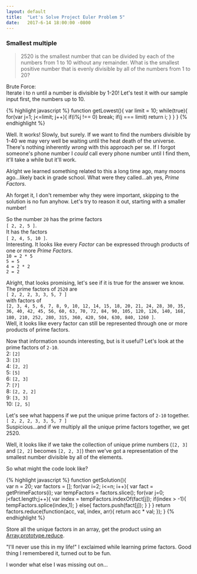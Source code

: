 ```yaml
---
layout: default
title:  "Let's Solve Project Euler Problem 5"
date:   2017-6-14 18:00:00 -0800
---
```

### Smallest multiple
>2520 is the smallest number that can be divided by each of the numbers from 1 to 10 without any remainder.
What is the smallest positive number that is evenly divisible by all of the numbers from 1 to 20?

Brute Force:<br/>
Iterate i to n until a number is divisible by 1-20! Let's test it with our sample input first, the numbers up to 10.

{% highlight javascript %}
  function getLowest(){
    var limit = 10;
    while(true){
      for(var j=1; j<=limit; j++){
        if(i%j !== 0)
          break;
        if(j === limit)
          return i;
      }
    }
  }
{% endhighlight %}

Well. It works! Slowly, but surely. If we want to find the numbers divisible by 1-40 we may very well be waiting until the heat death of the universe. There's nothing inherently *wrong* with this approach per se. If I forgot someone's phone number I *could* call every phone number until I find them, it'll take a while but it'll work.

Alright we learned something related to this a long time ago, many moons ago...likely back in grade school.
What were they called...ah yes, *Prime Factors*.

Ah forget it, I don't remember why they were important, skipping to the solution is no fun anyhow. Let's try to reason it out, starting with a smaller number!

So the number `20` has the prime factors <br/>`[ 2, 2, 5 ]`.<br/>It has the factors <br/>`[ 2, 4, 5, 10 ]`.<br/>
Interesting. It looks like every *Factor* can be expressed through products of one or more *Prime Factors*.<br/>
`10 = 2 * 5`<br/>
`5 = 5`<br/>
`4 = 2 * 2`<br/>
`2 = 2`<br/>

Alright, that looks promising, let's see if it is true for the answer we know.
The prime factors of `2520` are<br/>`[ 2, 2, 2, 3, 3, 5, 7 ]`<br/>with factors of <br/>`[2, 3, 4, 5, 6, 7, 8, 9, 10, 12, 14, 15, 18, 20, 21, 24, 28, 30, 35, 36, 40, 42, 45, 56, 60, 63, 70, 72, 84, 90, 105, 120, 126, 140, 168, 180, 210, 252, 280, 315, 360, 420, 504, 630, 840, 1260 ]`.<br/>Well, it looks like every factor can still be represented through one or more products of prime factors.

Now that information sounds interesting, but is it useful? Let's look at the prime factors of `2-10`.<br/>
2: `[2]`<br/>
3: `[3]`<br/>
4: `[2, 2]`<br/>
5: `[5]`<br/>
6: `[2, 3]`<br/>
7: `[7]`<br/>
8: `[2, 2, 2]`<br/>
9: `[3, 3]`<br/>
10: `[2, 5]`<br/>

Let's see what happens if we put the unique prime factors of `2-10` together.<br/>
`[ 2, 2, 2, 3, 3, 5, 7 ]`<br/>
Suspicious...and if we multiply all the unique prime factors together, we get 2520.

Well, it looks like if we take the collection of unique prime numbers (`[2, 3]` and `[2, 2]` becomes `[2, 2, 3]`) then we've got a representation of the smallest number divisible by all of the elements.

So what might the code look like?

{% highlight javascript %}
  function getSolution(){    
    var n = 20;
    var factors = [];
    for(var i=2; i<=n; i++){
      var fact = getPrimeFactors(i);
      var tempFactors = factors.slice();
      for(var j=0; j<fact.length;j++){
        var index = tempFactors.indexOf(fact[j]);
        if(index > -1){
          tempFactors.splice(index,1);
        }
        else{
          factors.push(fact[j]);
        }
      }
    }
    return factors.reduce(function(acc, val, index, arr){
      return acc * val;
    });
  }
{% endhighlight %}

Store all the unique factors in an array, get the product using an [Array.prototype.reduce](https://developer.mozilla.org/en-US/docs/Web/JavaScript/Reference/Global_Objects/Array/Reduce?v=control).

"I'll never use this in my life!" I exclaimed while learning prime factors. Good thing I remembered it, turned out to be fun.

I wonder what else I was missing out on...
